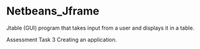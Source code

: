 # Netbeans_Jframe
Jtable (GUI) program that takes input from a user and displays it in a table.

Assessment Task 3 Creating an application.
